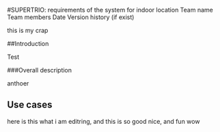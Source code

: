 #SUPERTRIO: requirements of the system for indoor location
Team name
Team members
Date
Version history (if exist)

this is my crap

##Introduction

Test

###Overall description

anthoer 

## Use cases
here is this what i am editring, and this is so good nice, and fun wow
